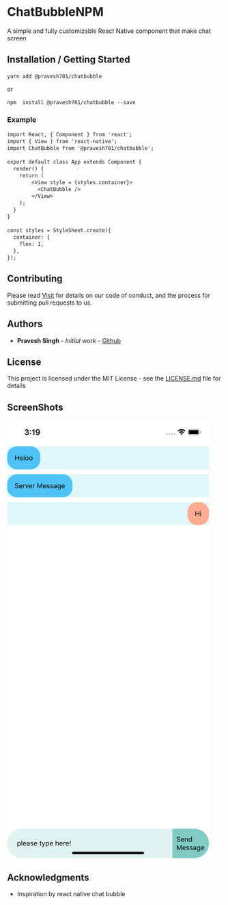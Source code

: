 # ChatBubbleNPM

A simple and fully customizable React Native component that make chat screen

## Installation / Getting Started

```
yarn add @pravesh701/chatbubble
```
or

```
npm  install @pravesh701/chatbubble --save
```

### Example

```
import React, { Component } from 'react';
import { View } from 'react-native';
import ChatBubble from '@pravesh701/chatbubble';

export default class App extends Component {
  render() {
    return (
        <View style = {styles.container}>
          <ChatBubble />
        </View>
    );
  }
}

const styles = StyleSheet.create({
  container: {
    flex: 1,
  },
});
```

## Contributing

Please read [Visit](https://github.com/Pravesh701/ChatBubbleNPM.git) for details on our code of conduct, and the process for submitting pull requests to us.


## Authors

* **Pravesh Singh** - *Initial work* - [Github](https://github.com/Pravesh701)


## License

This project is licensed under the MIT License - see the [LICENSE.md](LICENSE.md) file for details

## ScreenShots

![Image description](https://github.com/Pravesh701/ChatBubbleNPM/blob/master/ChatBubble.png)

## Acknowledgments

* Inspiration by react native chat bubble


